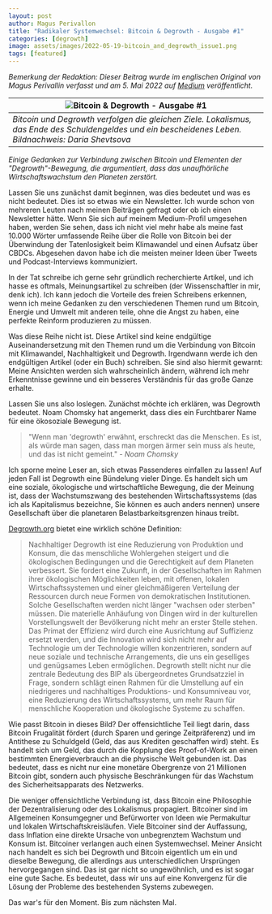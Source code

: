 ```yaml
---
layout: post
author: Magus Perivallon
title: "Radikaler Systemwechsel: Bitcoin & Degrowth - Ausgabe #1"
categories: [degrowth]
image: assets/images/2022-05-19-bitcoin_and_degrowth_issue1.png
tags: [featured]
---
```


_Bemerkung der Redaktion: Dieser Beitrag wurde im englischen Original von Magus Perivallin verfasst und am 5. Mai 2022 auf [Medium](https://medium.com/ladies-in-bitcoin/radical-system-change-bitcoin-degrowth-issue-1-87ed96cf4dcb) veröffentlicht._

| ![Bitcoin & Degrowth - Ausgabe #1](assets/images/2022-05-19-bitcoin_and_degrowth_issue1/1.jpg)                                                                             |
|--------------------------------------------------------------------------------------------------------------------------------------------------------|
| *Bitcoin und Degrowth verfolgen die gleichen Ziele. Lokalismus, das Ende des Schuldengeldes und ein bescheidenes Leben. Bildnachweis: Daria Shevtsova* |

_Einige Gedanken zur Verbindung zwischen Bitcoin und Elementen der "Degrowth"-Bewegung, die argumentiert, dass das unaufhörliche Wirtschaftswachstum den Planeten zerstört._

Lassen Sie uns zunächst damit beginnen, was dies bedeutet und was es nicht bedeutet. Dies ist so etwas wie ein Newsletter. Ich wurde schon von mehreren Leuten nach meinen Beiträgen gefragt oder ob ich einen Newsletter hätte. Wenn Sie sich auf meinem Medium-Profil umgesehen haben, werden Sie sehen, dass ich nicht viel mehr habe als meine fast 10.000 Wörter umfassende Reihe über die Rolle von Bitcoin bei der Überwindung der Tatenlosigkeit beim Klimawandel und einen Aufsatz über CBDCs. Abgesehen davon habe ich die meisten meiner Ideen über Tweets und Podcast-Interviews kommuniziert.

In der Tat schreibe ich gerne sehr gründlich recherchierte Artikel, und ich hasse es oftmals, Meinungsartikel zu schreiben (der Wissenschaftler in mir, denk ich). Ich kann jedoch die Vorteile des freien Schreibens erkennen, wenn ich meine Gedanken zu den verschiedenen Themen rund um Bitcoin, Energie und Umwelt mit anderen teile, ohne die Angst zu haben, eine perfekte Reinform produzieren zu müssen.

Was diese Reihe nicht ist. Diese Artikel sind keine endgültige Auseinandersetzung mit den Themen rund um die Verbindung von Bitcoin mit Klimawandel, Nachhaltigkeit und Degrowth. Irgendwann werde ich den endgültigen Artikel (oder ein Buch) schreiben. Sie sind also hiermit gewarnt: Meine Ansichten werden sich wahrscheinlich ändern, während ich mehr Erkenntnisse gewinne und ein besseres Verständnis für das große Ganze erhalte.

Lassen Sie uns also loslegen. Zunächst möchte ich erklären, was Degrowth bedeutet. Noam Chomsky hat angemerkt, dass dies ein Furchtbarer Name für eine ökosoziale Bewegung ist.

> "Wenn man 'degrowth' erwähnt, erschreckt das die Menschen. Es ist, als würde man sagen, dass man morgen ärmer sein muss als heute, und das ist nicht gemeint." - _Noam Chomsky_

Ich sporne meine Leser an, sich etwas Passenderes einfallen zu lassen! Auf jeden Fall ist Degrowth eine Bündelung vieler Dinge. Es handelt sich um eine soziale, ökologische und wirtschaftliche Bewegung, die der Meinung ist, dass der Wachstumszwang des bestehenden Wirtschaftssystems (das ich als Kapitalismus bezeichne, Sie können es auch anders nennen) unsere Gesellschaft über die planetaren Belastbarkeitsgrenzen hinaus treibt.

[Degrowth.org](https://degrowth.org/definition/) bietet eine wirklich schöne Definition:

> Nachhaltiger Degrowth ist eine Reduzierung von Produktion und Konsum, die das menschliche Wohlergehen steigert und die ökologischen Bedingungen und die Gerechtigkeit auf dem Planeten verbessert. Sie fordert eine Zukunft, in der Gesellschaften im Rahmen ihrer ökologischen Möglichkeiten leben, mit offenen, lokalen Wirtschaftssystemen und einer gleichmäßigeren Verteilung der Ressourcen durch neue Formen von demokratischen Institutionen. Solche Gesellschaften werden nicht länger "wachsen oder sterben" müssen. Die materielle Anhäufung von Dingen wird in der kulturellen Vorstellungswelt der Bevölkerung nicht mehr an erster Stelle stehen. Das Primat der Effizienz wird durch eine Ausrichtung auf Suffizienz ersetzt werden, und die Innovation wird sich nicht mehr auf Technologie um der Technologie willen konzentrieren, sondern auf neue soziale und technische Arrangements, die uns ein geselliges und genügsames Leben ermöglichen. Degrowth stellt nicht nur die zentrale Bedeutung des BIP als übergeordnetes Grundsatzziel in Frage, sondern schlägt einen Rahmen für die Umstellung auf ein niedrigeres und nachhaltiges Produktions- und Konsumniveau vor, eine Reduzierung des Wirtschaftssystems, um mehr Raum für menschliche Kooperation und ökologische Systeme zu schaffen.

Wie passt Bitcoin in dieses Bild? Der offensichtliche Teil liegt darin, dass Bitcoin Frugalität fördert (durch Sparen und geringe Zeitpräferenz) und im Antithese zu Schuldgeld (Geld, das aus Krediten geschaffen wird) steht. Es handelt sich um Geld, das durch die Kopplung des Proof-of-Work an einen bestimmten Energieverbrauch an die physische Welt gebunden ist. Das bedeutet, dass es nicht nur eine monetäre Obergrenze von 21 Millionen Bitcoin gibt, sondern auch physische Beschränkungen für das Wachstum des Sicherheitsapparats des Netzwerks.

Die weniger offensichtliche Verbindung ist, dass Bitcoin eine Philosophie der Dezentralisierung oder des Lokalismus propagiert. Bitcoiner sind im Allgemeinen Konsumgegner und Befürworter von Ideen wie Permakultur und lokalen Wirtschaftskreisläufen. Viele Bitcoiner sind der Auffassung, dass Inflation eine direkte Ursache von unbegrenztem Wachstum und Konsum ist. Bitcoiner verlangen auch einen Systemwechsel. Meiner Ansicht nach handelt es sich bei Degrowth und Bitcoin eigentlich um ein und dieselbe Bewegung, die allerdings aus unterschiedlichen Ursprüngen hervorgegangen sind. Das ist gar nicht so ungewöhnlich, und es ist sogar eine gute Sache. Es bedeutet, dass wir uns auf eine Konvergenz für die Lösung der Probleme des bestehenden Systems zubewegen.

Das war's für den Moment. Bis zum nächsten Mal.